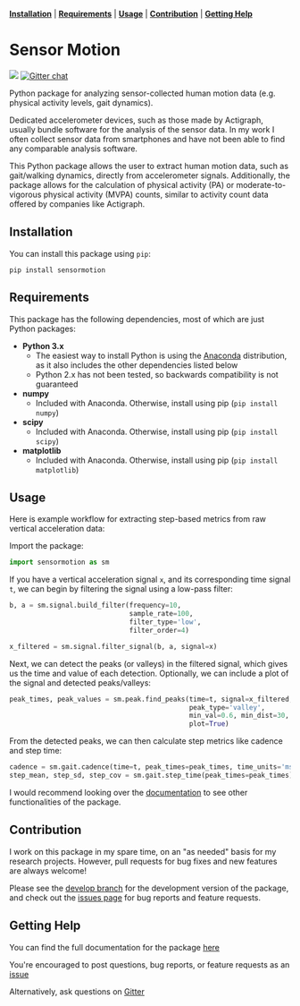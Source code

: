 **[Installation](#installation)** |
**[Requirements](#requirements)** |
**[Usage](#usage)** |
**[Contribution](#contribution)** |
**[Getting Help](#getting-help)**

# Sensor Motion

[<img src="https://readthedocs.org/projects/sensormotion/badge/">](http://sensormotion.readthedocs.io/)
[![Gitter chat](https://badges.gitter.im/gitterHQ/gitter.png)](https://gitter.im/sensormotion/lobby)

Python package for analyzing sensor-collected human motion data 
(e.g. physical activity levels, gait dynamics).

Dedicated accelerometer devices, such as those made by Actigraph, usually
bundle software for the analysis of the sensor data. In my work I often 
collect sensor data from smartphones and have not been able to find any 
comparable analysis software. 

This Python package allows the user to extract human motion data, such as 
gait/walking dynamics, directly from accelerometer signals. Additionally, the 
package allows for the calculation of physical activity (PA) or 
moderate-to-vigorous physical activity (MVPA) counts, similar to activity 
count data offered by companies like Actigraph.

## Installation

You can install this package using `pip`:

```
pip install sensormotion
```

## Requirements

This package has the following dependencies, most of which are 
just Python packages:

* **Python 3.x**
  - The easiest way to install Python is using the 
  [Anaconda](https://www.continuum.io/downloads) distribution, as it also 
  includes the other dependencies listed below
  - Python 2.x has not been tested, so backwards compatibility is not guaranteed
* **numpy**
  - Included with Anaconda. Otherwise, install using pip (`pip install numpy`)
* **scipy**
  - Included with Anaconda. Otherwise, install using pip (`pip install scipy`)
* **matplotlib**
  - Included with Anaconda. Otherwise, install using pip (`pip install matplotlib`)

## Usage

Here is example workflow for extracting step-based metrics from raw 
vertical acceleration data:

Import the package:

```python
import sensormotion as sm
```

If you have a vertical acceleration signal `x`, and its corresponding time 
signal `t`, we can begin by filtering the signal using a low-pass filter:

```python
b, a = sm.signal.build_filter(frequency=10, 
                              sample_rate=100,
                              filter_type='low',
                              filter_order=4)

x_filtered = sm.signal.filter_signal(b, a, signal=x)
```

Next, we can detect the peaks (or valleys) in the filtered signal, which gives 
us the time and value of each detection. Optionally, we can include a plot 
of the signal and detected peaks/valleys:

```python
peak_times, peak_values = sm.peak.find_peaks(time=t, signal=x_filtered,
                                             peak_type='valley',
                                             min_val=0.6, min_dist=30,
                                             plot=True)
```

From the detected peaks, we can then calculate step metrics like cadence and 
step time:

```python
cadence = sm.gait.cadence(time=t, peak_times=peak_times, time_units='ms')
step_mean, step_sd, step_cov = sm.gait.step_time(peak_times=peak_times)
```

I would recommend looking over the [documentation](http://sensormotion.readthedocs.io) 
to see other functionalities of the package.

## Contribution

I work on this package in my spare time, on an "as needed" basis for my 
research projects. However, pull requests for bug fixes and new features are 
always welcome!

Please see the [develop branch](https://github.com/sho-87/sensormotion/tree/develop) 
for the development version of the package, and check out the [issues page](https://github.com/sho-87/sensormotion/issues) 
for bug reports and feature requests.

## Getting Help

You can find the full documentation for the package [here](http://sensormotion.readthedocs.io) 

You're encouraged to post questions, bug reports, or feature requests as an [issue](https://github.com/sho-87/sensormotion/issues)

Alternatively, ask questions on [Gitter](https://gitter.im/sensormotion/lobby)
